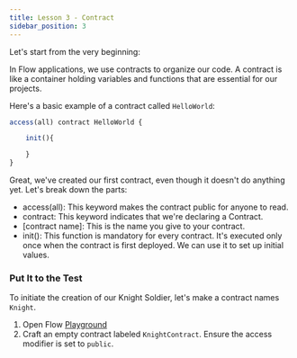 ```yaml
---
title: Lesson 3 - Contract
sidebar_position: 3
---
```


Let's start from the very beginning:

In Flow applications, we use contracts to organize our code. A contract is like a container holding variables and functions that are essential for our projects.

Here's a basic example of a contract called `HelloWorld`:

```jsx
access(all) contract HelloWorld {

	init(){

	}
}
```

Great, we've created our first contract, even though it doesn't do anything yet. Let's break down the parts:

- access(all): This keyword makes the contract public for anyone to read.
- contract: This keyword indicates that we're declaring a Contract.
- [contract name]: This is the name you give to your contract.
- init(): This function is mandatory for every contract. It's executed only once when the contract is first deployed. We can use it to set up initial values.

### Put It to the Test

To initiate the creation of our Knight Soldier, let's make a contract names `Knight`.

1. Open Flow [Playground](https://play.flow.com/)
2. Craft an empty contract labeled `KnightContract`. Ensure the access modifier is set to `public`.
